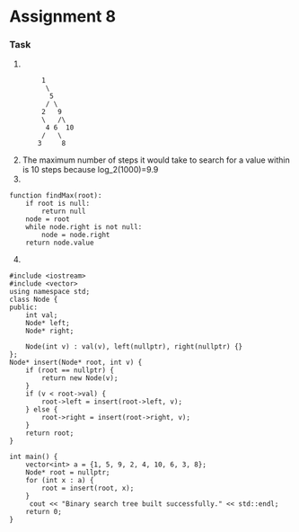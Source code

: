 # Assignment 8
### Task
1.

```text
        1
         \
          5
         / \
        2   9
        \   /\
         4 6  10
        /   \
       3     8
```
2. The maximum number of steps it would take to search for a value within is 10 steps because log_2(1000)=9.9 
3.
```text
function findMax(root):
    if root is null:
        return null
    node = root
    while node.right is not null:
        node = node.right
    return node.value
```
4.
```text
#include <iostream>
#include <vector>
using namespace std;
class Node {
public:
    int val;
    Node* left;
    Node* right;

    Node(int v) : val(v), left(nullptr), right(nullptr) {}
};
Node* insert(Node* root, int v) {
    if (root == nullptr) {
        return new Node(v);
    }
    if (v < root->val) {
        root->left = insert(root->left, v);
    } else {
        root->right = insert(root->right, v);
    }
    return root;
}

int main() {
    vector<int> a = {1, 5, 9, 2, 4, 10, 6, 3, 8};
    Node* root = nullptr;
    for (int x : a) {
        root = insert(root, x);
    }
     cout << "Binary search tree built successfully." << std::endl;
    return 0;
}

```
